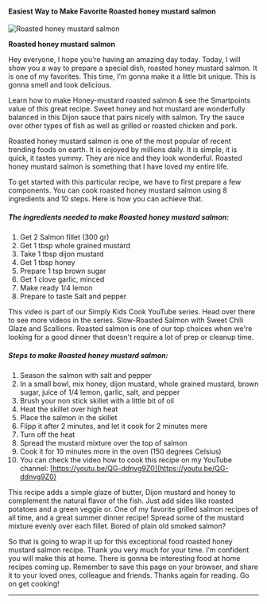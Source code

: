             

#### Easiest Way to Make Favorite Roasted honey mustard salmon

![Roasted honey mustard salmon](https://img-global.cpcdn.com/recipes/7331399e4fbe6e19/751x532cq70/roasted-honey-mustard-salmon-recipe-main-photo.jpg)

**Roasted honey mustard salmon**

Hey everyone, I hope you’re having an amazing day today. Today, I will show you a way to prepare a special dish, roasted honey mustard salmon. It is one of my favorites. This time, I’m gonna make it a little bit unique. This is gonna smell and look delicious.

Learn how to make Honey-mustard roasted salmon & see the Smartpoints value of this great recipe. Sweet honey and hot mustard are wonderfully balanced in this Dijon sauce that pairs nicely with salmon. Try the sauce over other types of fish as well as grilled or roasted chicken and pork.

Roasted honey mustard salmon is one of the most popular of recent trending foods on earth. It is enjoyed by millions daily. It is simple, it is quick, it tastes yummy. They are nice and they look wonderful. Roasted honey mustard salmon is something that I have loved my entire life.

To get started with this particular recipe, we have to first prepare a few components. You can cook roasted honey mustard salmon using 8 ingredients and 10 steps. Here is how you can achieve that.

##### The ingredients needed to make Roasted honey mustard salmon:

1.  Get 2 Salmon fillet (300 gr)
2.  Get 1 tbsp whole grained mustard
3.  Take 1 tbsp dijon mustard
4.  Get 1 tbsp honey
5.  Prepare 1 tsp brown sugar
6.  Get 1 clove garlic, minced
7.  Make ready 1/4 lemon
8.  Prepare to taste Salt and pepper

This video is part of our Simply Kids Cook YouTube series. Head over there to see more videos in the series. Slow-Roasted Salmon with Sweet Chili Glaze and Scallions. Roasted salmon is one of our top choices when we're looking for a good dinner that doesn't require a lot of prep or cleanup time.

##### Steps to make Roasted honey mustard salmon:

1.  Season the salmon with salt and pepper
2.  In a small bowl, mix honey, dijon mustard, whole grained mustard, brown sugar, juice of 1/4 lemon, garlic, salt, and pepper
3.  Brush your non stick skillet with a little bit of oil
4.  Heat the skillet over high heat
5.  Place the salmon in the skillet
6.  Flipp it after 2 minutes, and let it cook for 2 minutes more
7.  Turn off the heat
8.  Spread the mustard mixture over the top of salmon
9.  Cook it for 10 minutes more in the oven (150 degrees Celsius)
10.  You can check the video how to cook this recipe on my YouTube channel: [https://youtu.be/QG-ddnvg9Z0](https://youtu.be/QG-ddnvg9Z0)

This recipe adds a simple glaze of butter, Dijon mustard and honey to complement the natural flavor of the fish. Just add sides like roasted potatoes and a green veggie or. One of my favorite grilled salmon recipes of all time, and a great summer dinner recipe! Spread some of the mustard mixture evenly over each fillet. Bored of plain old smoked salmon?

So that is going to wrap it up for this exceptional food roasted honey mustard salmon recipe. Thank you very much for your time. I’m confident you will make this at home. There is gonna be interesting food at home recipes coming up. Remember to save this page on your browser, and share it to your loved ones, colleague and friends. Thanks again for reading. Go on get cooking!

* * *
